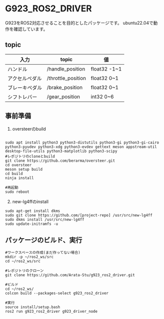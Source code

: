 # G923_ROS2_DRIVER
G923をROS2対応させることを目的としたパッケージです。
ubuntu22.04で動作を確認しています。

## topic
| 入力 | topic | 値 
| ---- | ---- | --- 
| ハンドル | /handle_position | float32 -1~1
| アクセルペダル | /throttle_position | float32 0~1
| ブレーキペダル | /brake_position | float32 0~1
| シフトレバー | /gear_position | int32 0~6
## 事前準備
1. oversteerのbuild
```shell

sudo apt install python3 python3-distutils python3-gi python3-gi-cairo python3-pyudev python3-xdg python3-evdev gettext meson appstream-util desktop-file-utils python3-matplotlib python3-scipy
#レポジトリのcloneとbuild
git clone https://github.com/berarma/oversteer.git
cd oversteer
meson setup build
cd build
ninja install

#再起動
sudo reboot
```
2. new-lg4ffのinstall
```shell
sudo apt-get install dkms
sudo git clone https://github.com/[project-repo] /usr/src/new-lg4ff
sudo dkms install /usr/src/new-lg4ff
sudo update-initramfs -u
```

## パッケージのビルド、実行
```shell
#ワークスペースの作成(まだ作ってない場合)
mkdir -p ~/ros2_ws/src
cd ~/ros2_ws/src

#レポジトリのクローン
git clone https://github.com/Arata-Stu/g923_ros2_driver.git

#ビルド
cd ~/ros2_ws/
colcon build --packages-select g923_ros2_driver

#実行
source install/setup.bash
ros2 run g923_ros2_driver g923_driver_node
```
